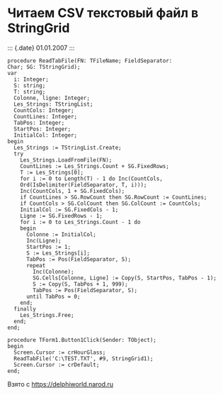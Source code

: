 Читаем CSV текстовый файл в StringGrid
======================================

::: {.date}
01.01.2007
:::

    procedure ReadTabFile(FN: TFileName; FieldSeparator:
    Char; SG: TStringGrid);
    var 
      i: Integer; 
      S: string; 
      T: string; 
      Colonne, ligne: Integer; 
      Les_Strings: TStringList; 
      CountCols: Integer; 
      CountLines: Integer; 
      TabPos: Integer; 
      StartPos: Integer; 
      InitialCol: Integer; 
    begin 
      Les_Strings := TStringList.Create; 
      try 
        Les_Strings.LoadFromFile(FN); 
        CountLines := Les_Strings.Count + SG.FixedRows; 
        T := Les_Strings[0]; 
        for i := 0 to Length(T) - 1 do Inc(CountCols,
        Ord(IsDelimiter(FieldSeparator, T, i)));
        Inc(CountCols, 1 + SG.FixedCols); 
        if CountLines > SG.RowCount then SG.RowCount := CountLines; 
        if CountCols > SG.ColCount then SG.ColCount := CountCols; 
        InitialCol := SG.FixedCols - 1;
        Ligne := SG.FixedRows - 1; 
        for i := 0 to Les_Strings.Count - 1 do 
        begin 
          Colonne := InitialCol; 
          Inc(Ligne); 
          StartPos := 1; 
          S := Les_Strings[i]; 
          TabPos := Pos(FieldSeparator, S); 
          repeat 
            Inc(Colonne); 
            SG.Cells[Colonne, Ligne] := Copy(S, StartPos, TabPos - 1); 
            S := Copy(S, TabPos + 1, 999); 
            TabPos := Pos(FieldSeparator, S); 
          until TabPos = 0; 
        end; 
      finally 
        Les_Strings.Free; 
      end; 
    end; 
     
    procedure TForm1.Button1Click(Sender: TObject); 
    begin 
      Screen.Cursor := crHourGlass; 
      ReadTabFile('C:\TEST.TXT', #9, StringGrid1); 
      Screen.Cursor := crDefault; 
    end;

Взято с <https://delphiworld.narod.ru>
